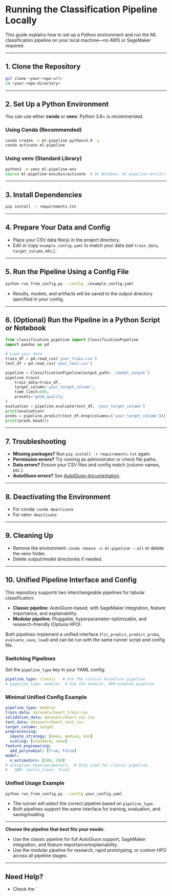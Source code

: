 # Running the Classification Pipeline Locally

This guide explains how to set up a Python environment and run the ML classification pipeline on your local machine—no AWS or SageMaker required.

---

## 1. Clone the Repository

```bash
git clone <your-repo-url>
cd <your-repo-directory>
```

---

## 2. Set Up a Python Environment

You can use either **conda** or **venv**. Python 3.8+ is recommended.

### Using Conda (Recommended)
```bash
conda create -n ml-pipeline python=3.9 -y
conda activate ml-pipeline
```

### Using venv (Standard Library)
```bash
python3 -m venv ml-pipeline-env
source ml-pipeline-env/bin/activate  # On Windows: ml-pipeline-env\Scripts\activate
```

---

## 3. Install Dependencies

```bash
pip install -r requirements.txt
```

---

## 4. Prepare Your Data and Config
- Place your CSV data file(s) in the project directory.
- Edit or copy `example_config.yaml` to match your data (set `train_data`, `target_column`, etc.).

---

## 5. Run the Pipeline Using a Config File

```bash
python run_from_config.py --config ./example_config.yaml
```
- Results, models, and artifacts will be saved to the output directory specified in your config.

---

## 6. (Optional) Run the Pipeline in a Python Script or Notebook

```python
from classification_pipeline import ClassificationPipeline
import pandas as pd

# Load your data
train_df = pd.read_csv('your_train.csv')
test_df = pd.read_csv('your_test.csv')

pipeline = ClassificationPipeline(output_path='./model_output')
pipeline.train(
    train_data=train_df,
    target_column='your_target_column',
    time_limit=600,
    presets='good_quality'
)
evaluation = pipeline.evaluate(test_df, 'your_target_column')
print(evaluation)
preds = pipeline.predict(test_df.drop(columns=['your_target_column']))
print(preds.head())
```

---

## 7. Troubleshooting
- **Missing packages?** Run `pip install -r requirements.txt` again.
- **Permission errors?** Try running as administrator or check file paths.
- **Data errors?** Ensure your CSV files and config match (column names, etc.).
- **AutoGluon errors?** See [AutoGluon documentation](https://auto.gluon.ai/stable/index.html).

---

## 8. Deactivating the Environment

- For conda: `conda deactivate`
- For venv: `deactivate`

---

## 9. Cleaning Up
- Remove the environment: `conda remove -n ml-pipeline --all` or delete the venv folder.
- Delete output/model directories if needed.

---

## 10. Unified Pipeline Interface and Config

This repository supports two interchangeable pipelines for tabular classification:

- **Classic pipeline**: AutoGluon-based, with SageMaker integration, feature importance, and explainability.
- **Modular pipeline**: Pluggable, hyperparameter-optimizable, and research-friendly (Optuna HPO).

Both pipelines implement a unified interface (`fit`, `predict`, `predict_proba`, `evaluate`, `save`, `load`) and can be run with the same runner script and config file.

### Switching Pipelines

Set the `pipeline_type` key in your YAML config:

```yaml
pipeline_type: classic   # Use the classic AutoGluon pipeline
# pipeline_type: modular  # Use the modular, HPO-enabled pipeline
```

### Minimal Unified Config Example

```yaml
pipeline_type: modular
train_data: datasets/heart_train.csv
validation_data: datasets/heart_val.csv
test_data: datasets/heart_test.csv
target_column: target
preprocessing:
  impute_strategy: [mean, median, knn]
  scaling: [standard, none]
feature_engineering:
  add_polynomial: [True, False]
model:
  n_estimators: [100, 200]
# autogluon_hyperparameters:  # Only used for classic pipeline
#   GBM: {extra_trees: True}
```

### Unified Usage Example

```bash
python run_from_config.py --config your_config.yaml
```

- The runner will select the correct pipeline based on `pipeline_type`.
- Both pipelines support the same interface for training, evaluation, and saving/loading.

---

**Choose the pipeline that best fits your needs:**
- Use the classic pipeline for full AutoGluon support, SageMaker integration, and feature importance/explainability.
- Use the modular pipeline for research, rapid prototyping, or custom HPO across all pipeline stages.

---

## Need Help?
- Check the `